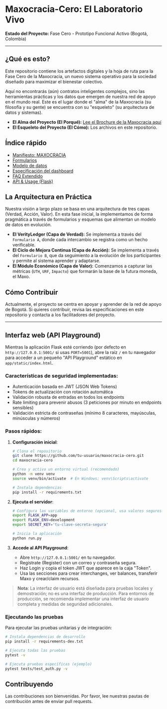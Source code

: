 # Maxocracia-Cero: El Laboratorio Vivo

**Estado del Proyecto:** Fase Cero - Prototipo Funcional Activo (Bogotá, Colombia)

---

## ¿Qué es esto?

Este repositorio contiene los artefactos digitales y la hoja de ruta para la Fase Cero de la Maxocracia, un nuevo sistema operativo para la sociedad diseñado para maximizar el bienestar colectivo.

Aquí no encontrarás (aún) contratos inteligentes complejos, sino las herramientas prácticas y los datos que emergen de nuestra red de apoyo en el mundo real. Este es el lugar donde el "alma" de la Maxocracia (su filosofía y su gente) se encuentra con su "esqueleto" (su arquitectura de datos y sistemas).

- **El Alma del Proyecto (El Porqué):** [Lee el Brochure de la Maxocracia aquí](URL_A_TU_BROCHURE_CUANDO_LO_SUBAS)
- **El Esqueleto del Proyecto (El Cómo):** Los archivos en este repositorio.

## Índice rápido

- [Manifiesto: MAXOCRACIA](docs/MAXOCRACIA_MANIFIESTO.md)
- [Formularios](formularios/)
- [Modelo de datos](data-model/)
- [Especificación del dashboard](dashboard-spec/)
- [FAQ Extendido](docs/FAQ_EXTENDIDO.md)
- [API & Usage (Flask)](docs/API.md)

## La Arquitectura en Práctica

Nuestra visión a largo plazo se basa en una arquitectura de tres capas (Verdad, Acción, Valor). En esta fase inicial, la implementamos de forma pragmática a través de formularios y esquemas que alimentan un modelo de datos en evolución.

- **El VerityLedger (Capa de Verdad):** Se implementa a través del `Formulario A`, donde cada intercambio se registra como un hecho verificable.
- **El Ciclo de Mejora Continua (Capa de Acción):** Se implementa a través del `Formulario B`, que da seguimiento a la evolución de los participantes y permite al sistema aprender y adaptarse.
- **El Módulo Económico (Capa de Valor):** Comenzamos a capturar las métricas (`UTH`, `URF`, `Impacto`) que formarán la base de la futura moneda, el Maxo.

## Cómo Contribuir

Actualmente, el proyecto se centra en apoyar y aprender de la red de apoyo de Bogotá. Si quieres contribuir, revisa las especificaciones en este repositorio y contacta a los facilitadores del proyecto.

---

## Interfaz web (API Playground)

Mientras la aplicación Flask esté corriendo (por defecto en `http://127.0.0.1:5001/` si usas `PORT=5001`), abre la raíz `/` en tu navegador para acceder a un pequeño "API Playground" estático en `app/static/index.html`.

### Características de seguridad implementadas:
- Autenticación basada en JWT (JSON Web Tokens)
- Tokens de actualización con rotación automática
- Validación robusta de entradas en todos los endpoints
- Rate limiting para prevenir abusos (3 peticiones por minuto en endpoints sensibles)
- Validación estricta de contraseñas (mínimo 8 caracteres, mayúsculas, minúsculas y números)

### Pasos rápidos:

1. **Configuración inicial**:
   ```bash
   # Clona el repositorio
   git clone https://github.com/tu-usuario/maxocracia-cero.git
   cd maxocracia-cero
   
   # Crea y activa un entorno virtual (recomendado)
   python -m venv venv
   source venv/bin/activate  # En Windows: venv\Scripts\activate
   
   # Instala dependencias
   pip install -r requirements.txt
   ```

2. **Ejecuta el servidor**:
   ```bash
   # Configura las variables de entorno (opcional, usa valores seguros en producción)
   export FLASK_APP=app
   export FLASK_ENV=development
   export SECRET_KEY='tu-clave-secreta-segura'
   
   # Inicia la aplicación
   python run.py
   ```

3. **Accede al API Playground**:
   - Abre `http://127.0.0.1:5001/` en tu navegador.
   - Regístrate (Register) con un correo y contraseña segura.
   - Haz Login y copia el token JWT que aparece en la caja "Token".
   - Usa las secciones para crear interchanges, ver balances, transferir Maxo y crear/claim recursos.

> **Nota**: La interfaz de usuario está diseñada para pruebas locales y demostración; no es una interfaz de producción. Para entornos de producción, se recomienda implementar una interfaz de usuario completa y medidas de seguridad adicionales.

### Ejecutando las pruebas

Para ejecutar las pruebas unitarias y de integración:

```bash
# Instala dependencias de desarrollo
pip install -r requirements-dev.txt

# Ejecuta todas las pruebas
pytest -v

# Ejecuta pruebas específicas (ejemplo)
pytest tests/test_auth.py -v
```

## Contribuyendo

Las contribuciones son bienvenidas. Por favor, lee nuestras pautas de contribución antes de enviar pull requests.
